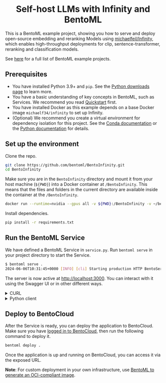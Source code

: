 <div align="center">
    <h1 align="center">Self-host LLMs with Infinity and BentoML</h1>
</div>

This is a BentoML example project, showing you how to serve and deploy open-source embedding and reranking Models using [michaelfeil/Infinity](https://github.com/michaelfeil/infinity), which enables high-throughput deployments for clip, sentence-transformer, reranking and classification models.

See [here](https://github.com/bentoml/BentoML/tree/main/examples) for a full list of BentoML example projects.

## Prerequisites

- You have installed Python 3.9+ and `pip`. See the [Python downloads page](https://www.python.org/downloads/) to learn more.
- You have a basic understanding of key concepts in BentoML, such as Services. We recommend you read [Quickstart](https://docs.bentoml.com/en/1.2/get-started/quickstart.html) first.
- You have installed Docker as this example depends on a base Docker image `michaelf34/infinity` to set up Infinity.
- (Optional) We recommend you create a virtual environment for dependency isolation for this project. See the [Conda documentation](https://conda.io/projects/conda/en/latest/user-guide/tasks/manage-environments.html) or the [Python documentation](https://docs.python.org/3/library/venv.html) for details.

## Set up the environment

Clone the repo.

```bash
git clone https://github.com/bentoml/BentoInfinity.git
cd BentoInfinity
```

Make sure you are in the `BentoInfinity` directory and mount it from your host machine (`${PWD}`) into a Docker container at `/BentoInfinity`. This means that the files and folders in the current directory are available inside the container at the `/BentoInfinity`.

```bash
docker run --runtime=nvidia --gpus all -v ${PWD}:/BentoInfinity -v ~/bentoml:/root/bentoml -p 3000:3000 --entrypoint /bin/bash -it --workdir /BentoInfinity michaelf34/infinity v2
```

Install dependencies.

```bash
pip install -r requirements.txt
```

## Run the BentoML Service

We have defined a BentoML Service in `service.py`. Run `bentoml serve` in your project directory to start the Service.

```bash
$ bentoml serve .
2024-06-06T10:31:45+0000 [INFO] [cli] Starting production HTTP BentoServer from "service:INFINITY" listening on http://localhost:3000 (Press CTRL+C to quit)
```

The server is now active at [http://localhost:3000](http://localhost:3000/). You can interact with it using the Swagger UI or in other different ways.

<details>

<summary>CURL</summary>

```bash
curl -X 'POST' \
  'http://localhost:3000/embeddings' \
  -H 'Content-Type: application/json' \
  -d '{
  "input": ["Explain superconductors like I am five years old"],
  "model": "BAAI/bge-small-en-v1.5"
}'
```

</details>

<details>

<summary>Python client</summary>

```python
import bentoml

with bentoml.SyncHTTPClient("http://localhost:3000") as client:
    response_generator = client.embed( # TODO: Verify this works
        input="Explain superconductors like I am five years old",
        model= "BAAI/bge-small-en-v1.5"
    )
    for response in response_generator:
        print(response, end='')
```

</details>

## Deploy to BentoCloud

After the Service is ready, you can deploy the application to BentoCloud. Make sure you have [logged in to BentoCloud](https://docs.bentoml.com/en/latest/bentocloud/how-tos/manage-access-token.html), then run the following command to deploy it.

```bash
bentoml deploy .
```

Once the application is up and running on BentoCloud, you can access it via the exposed URL.

**Note**: For custom deployment in your own infrastructure, use [BentoML to generate an OCI-compliant image](https://docs.bentoml.com/en/latest/guides/containerization.html).
